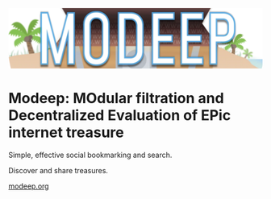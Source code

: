 ![home page logo](public/home.webp)

# Modeep: MOdular filtration and Decentralized Evaluation of EPic internet treasure

Simple, effective social bookmarking and search.

Discover and share treasures.

[modeep.org](https://modeep.org)

